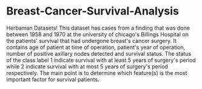 # Breast-Cancer-Survival-Analysis
Herbaman Datasets!
This dataset has cases from a finding that was done between 1958 and 1970 at the university of chicago's Billings Hospital on the patients' survival that had undergone breast's cancer surgery. It contains age of patient at time of operation, patient's year of operation, number of positive axillary nodes detected and survival status. The status of the class label 1 indicate survival with at least 5 years of surgery's period while 2 indicate survival with at most 5 years of surgery's period respectively. The main point is to determine which feature(s) is the most important factor for survival patients.
